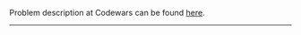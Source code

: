Problem description at Codewars can be found
[here](https://www.codewars.com/kata/572b77262bedd351e9000076/train/python).

-------------


